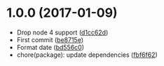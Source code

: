 <a name="1.0.0"></a>
# 1.0.0 (2017-01-09)

* Drop node 4 support ([d1cc62d](https://github.com/kikobeats/merkawind-api/commit/d1cc62d))
* First commit ([be8715e](https://github.com/kikobeats/merkawind-api/commit/be8715e))
* Format date ([bd556c0](https://github.com/kikobeats/merkawind-api/commit/bd556c0))
* chore(package): update dependencies ([fbf6f62](https://github.com/kikobeats/merkawind-api/commit/fbf6f62))



